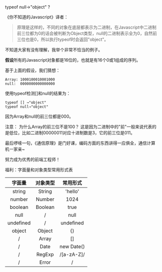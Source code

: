 typeof null→"object" ?

《你不知道的Javascript》译者：
>原理是这样的，不同的对象在底层都表示为二进制，在Javascript中二进制前三位都为0的话会被判断为Object类型，null的二进制表示全为0，自然前三位也是0，所以执行typeof时会返回"object"。


不知道大家有没有理解，我举个非常不恰当的例子。

**假设**所有的Javascript对象都是16位的，也就是有16个0或1组成的序列。

基于上面的假设，我们猜想：

```
Array: 1000100010001000
null:  0000000000000000
```
使用typeof检测[]和null的结果为：
```
typeof [] →"object"
typeof null→"object"
```
因为Array和null的前三位都是000。

注意：
为什么Array的前三位不是100？
这是因为二进制中的"前"一般来说代表的是低位，比如二进制00000011对应十进制数是3，它的前三位是011。

最后啰嗦一句，《通信原理》是门好课，编码方面的东西讲得一应俱全，通信计算机一家亲~

努力成为优秀的前端工程师！

福利：字面量和对象类型常用形式表

| 字面量       | 对象类型           |常用形式  |
| :-------------: |:-------------:|:-----:|
|string|String| 'hello'|
|number|Number|   1024 |
|boolean|Boolean|   true  |
|null|/|null|
|undefined|/|undefined|
|object|Object|{}|
|/|Array|[]|
|/|Date|new Date()|
|/|RegExp|/[a-zA-Z]/|
|/|Error|/|